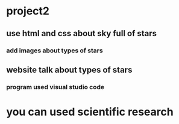 # project2
## use html and css about sky full of stars
### add images about types of stars 
## website talk about types of stars 
### program used visual studio code
# you can used scientific research
